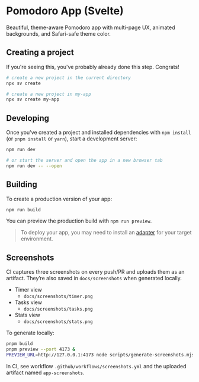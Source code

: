 # Pomodoro App (Svelte)

Beautiful, theme-aware Pomodoro app with multi-page UX, animated backgrounds, and Safari-safe theme color.

## Creating a project

If you're seeing this, you've probably already done this step. Congrats!

```sh
# create a new project in the current directory
npx sv create

# create a new project in my-app
npx sv create my-app
```

## Developing

Once you've created a project and installed dependencies with `npm install` (or `pnpm install` or `yarn`), start a development server:

```sh
npm run dev

# or start the server and open the app in a new browser tab
npm run dev -- --open
```

## Building

To create a production version of your app:

```sh
npm run build
```

You can preview the production build with `npm run preview`.

> To deploy your app, you may need to install an [adapter](https://svelte.dev/docs/kit/adapters) for your target environment.

## Screenshots

CI captures three screenshots on every push/PR and uploads them as an artifact. They’re also saved in `docs/screenshots` when generated locally.

- Timer view
	- `docs/screenshots/timer.png`
- Tasks view
	- `docs/screenshots/tasks.png`
- Stats view
	- `docs/screenshots/stats.png`

To generate locally:

```sh
pnpm build
pnpm preview --port 4173 &
PREVIEW_URL=http://127.0.0.1:4173 node scripts/generate-screenshots.mjs
```

In CI, see workflow `.github/workflows/screenshots.yml` and the uploaded artifact named `app-screenshots`.
